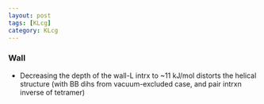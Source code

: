 ```yaml
---
layout: post
tags: [KLcg]
category: KLcg
---
```


### Wall
- Decreasing the depth of the wall-L intrx to ~11 kJ/mol distorts the helical structure (with BB dihs from vacuum-excluded case, and pair intrxn inverse of tetramer)
